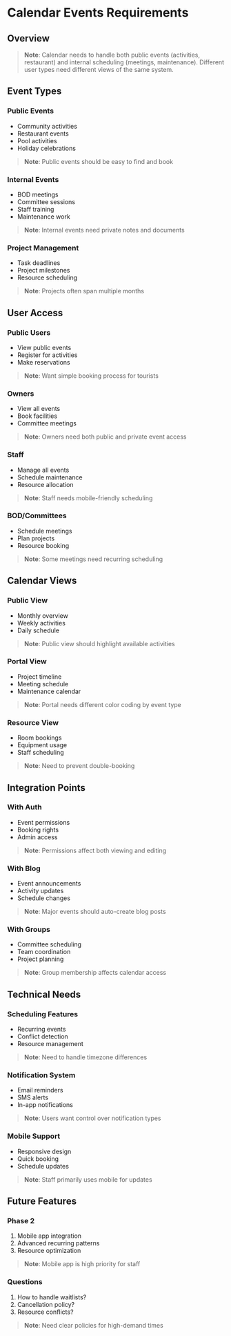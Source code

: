 # Calendar Events Requirements

## Overview
> **Note**: Calendar needs to handle both public events (activities, restaurant) and internal scheduling (meetings, maintenance). Different user types need different views of the same system.

## Event Types

### Public Events
- Community activities
- Restaurant events
- Pool activities
- Holiday celebrations
> **Note**: Public events should be easy to find and book

### Internal Events
- BOD meetings
- Committee sessions
- Staff training
- Maintenance work
> **Note**: Internal events need private notes and documents

### Project Management
- Task deadlines
- Project milestones
- Resource scheduling
> **Note**: Projects often span multiple months

## User Access

### Public Users
- View public events
- Register for activities
- Make reservations
> **Note**: Want simple booking process for tourists

### Owners
- View all events
- Book facilities
- Committee meetings
> **Note**: Owners need both public and private event access

### Staff
- Manage all events
- Schedule maintenance
- Resource allocation
> **Note**: Staff needs mobile-friendly scheduling

### BOD/Committees
- Schedule meetings
- Plan projects
- Resource booking
> **Note**: Some meetings need recurring scheduling

## Calendar Views

### Public View
- Monthly overview
- Weekly activities
- Daily schedule
> **Note**: Public view should highlight available activities

### Portal View
- Project timeline
- Meeting schedule
- Maintenance calendar
> **Note**: Portal needs different color coding by event type

### Resource View
- Room bookings
- Equipment usage
- Staff scheduling
> **Note**: Need to prevent double-booking

## Integration Points

### With Auth
- Event permissions
- Booking rights
- Admin access
> **Note**: Permissions affect both viewing and editing

### With Blog
- Event announcements
- Activity updates
- Schedule changes
> **Note**: Major events should auto-create blog posts

### With Groups
- Committee scheduling
- Team coordination
- Project planning
> **Note**: Group membership affects calendar access

## Technical Needs

### Scheduling Features
- Recurring events
- Conflict detection
- Resource management
> **Note**: Need to handle timezone differences

### Notification System
- Email reminders
- SMS alerts
- In-app notifications
> **Note**: Users want control over notification types

### Mobile Support
- Responsive design
- Quick booking
- Schedule updates
> **Note**: Staff primarily uses mobile for updates

## Future Features

### Phase 2
1. Mobile app integration
2. Advanced recurring patterns
3. Resource optimization
> **Note**: Mobile app is high priority for staff

### Questions
1. How to handle waitlists?
2. Cancellation policy?
3. Resource conflicts?
> **Note**: Need clear policies for high-demand times
